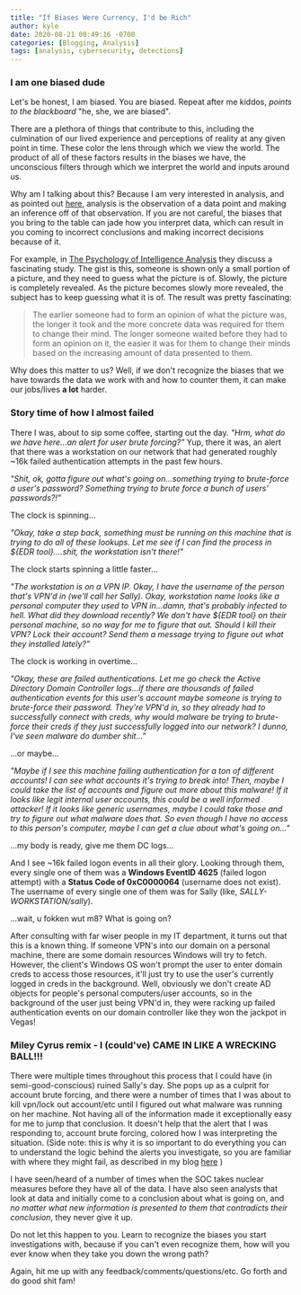 ```yaml
---
title: "If Biases Were Currency, I'd be Rich"
author: kyle
date: 2020-08-21 00:49:16 -0700
categories: [Blogging, Analysis]
tags: [analysis, cybersecurity, detections]
---
```


### I am one biased dude

Let's be honest, I am biased. You are biased. Repeat after me kiddos, _points to the blackboard_ "he, she, we are biased".

There are a plethora of things that contribute to this, including the culmination of our lived experience and perceptions of reality at any given point in time. These color the lens through which we view the world. The product of all of these factors results in the biases we have, the unconscious filters through which we interpret the world and inputs around us.

Why am I talking about this? Because I am very interested in analysis, and as pointed out [here](https://criminal.group/infosec/analysis/2020/08/13/the-art-of-analysis.html), analysis is the observation of a data point and making an inference off of that observation. If you are not careful, the biases that you bring to the table can jade how you interpret data, which can result in you coming to incorrect conclusions and making incorrect decisions because of it.

For example, in [The Psychology of Intelligence Analysis](https://www.cia.gov/library/center-for-the-study-of-intelligence/csi-publications/books-and-monographs/psychology-of-intelligence-analysis/PsychofIntelNew.pdf) they discuss a fascinating study. The gist is this, someone is shown only a small portion of a picture, and they need to guess what the picture is of. Slowly, the picture is completely revealed. As the picture becomes slowly more revealed, the subject has to keep guessing what it is of. The result was pretty fascinating:

> The earlier someone had to form an opinion of what the picture was, the longer it took and the more concrete data was required for them to change their mind. The longer someone waited before they had to form an opinion on it, the easier it was for them to change their minds based on the increasing amount of data presented to them.

Why does this matter to us? Well, if we don't recognize the biases that we have towards the data we work with and how to counter them, it can make our jobs/lives **a lot** harder.

### Story time of how I almost failed

There I was, about to sip some coffee, starting out the day. *"Hrm, what do we have here...an alert for user brute forcing?"* Yup, there it was, an alert that there was a workstation on our network that had generated roughly ~16k failed authentication attempts in the past few hours.

*"Shit, ok, gotta figure out what's going on...something trying to brute-force a user's password?  Something trying to brute force a bunch of users' passwords?!"*

The clock is spinning...

*"Okay, take a step back, something must be running on this machine that is trying to do all of these lookups. Let me see if I can find the process in ${EDR tool}....shit, the workstation isn't there!"*

The clock starts spinning a little faster...

*"The workstation is on a VPN IP. Okay, I have the username of the person that's VPN'd in (we'll call her Sally). Okay, workstation name looks like a personal computer they used to VPN in...damn, that's probably infected to hell. What did they download recently? We don't have ${EDR tool} on their personal machine, so no way for me to figure that out. Should I kill their VPN? Lock their account? Send them a message trying to figure out what they installed lately?"*

The clock is working in overtime...

*"Okay, these are failed authentications. Let me go check the Active Directory Domain Controller logs...if there are thousands of failed authentication events for this user's account maybe someone is trying to brute-force their password.  They're VPN'd in, so they already had to successfully connect with creds, why would malware be trying to brute-force their creds if they just successfully logged into our network? I dunno, I've seen malware do dumber shit..."*

...or maybe...

*"Maybe if I see this machine failing authentication for a ton of different accounts! I can see what accounts it's trying to break into! Then, maybe I could take the list of accounts and figure out more about this malware! If it looks like legit internal user accounts, this could be a well informed attacker! If it looks like generic usernames, maybe I could take those and try to figure out what malware does that. So even though I have no access to this person's computer, maybe I can get a clue about what's going on..."*

...my body is ready, give me them DC logs...

And I see ~16k failed logon events in all their glory. Looking through them, every single one of them was a **Windows EventID 4625** (failed logon attempt) with a **Status Code of 0xC0000064** (username does not exist). The username of every single one of them was for Sally (like, *SALLY-WORKSTATION/sally*).

...wait, u fokken wut m8? What is going on?

After consulting with far wiser people in my IT department, it turns out that this is a known thing. If someone VPN's into our domain on a personal machine, there are some domain resources Windows will try to fetch. However, the client's Windows OS won't prompt the user to enter domain creds to access those resources, it'll just try to use the user's currently logged in creds in the background.  Well, obviously we don't create AD objects for people's personal computers/user accounts, so in the background of the user just being VPN'd in, they were racking up failed authentication events on our domain controller like they won the jackpot in Vegas!

### Miley Cyrus remix - I (could've) CAME IN LIKE A WRECKING BALL!!!

There were multiple times throughout this process that I could have (in semi-good-conscious) ruined Sally's day. She pops up as a culprit for account brute forcing, and there were a number of times that I was about to kill vpn/lock out account/etc until I figured out what malware was running on her machine. Not having all of the information made it exceptionally easy for me to jump that conclusion. It doesn't help that the alert that I was responding to, account brute forcing, colored how I was interpreting the situation. (Side note: this is why it is so important to do everything you can to understand the logic behind the alerts you investigate, so you are familiar with where they might fail, as described in my blog [here](https://criminal.group/infosec/2020/08/20/your-detections-arent-working.html) )

I have seen/heard of a number of times when the SOC takes nuclear measures before they have all of the data. I have also seen analysts that look at data and initially come to a conclusion about what is going on, and *no matter what new information is presented to them that contradicts their conclusion*, they never give it up.

Do not let this happen to you. Learn to recognize the biases you start investigations with, because if you can't even recognize them, how will you ever know when they take you down the wrong path?

Again, hit me up with any feedback/comments/questions/etc.  Go forth and do good shit fam!
